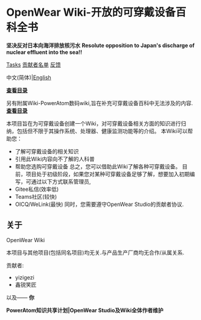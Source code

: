 # OpenWear Wiki-开放的可穿戴设备百科全书

**坚决反对日本向海洋排放核污水**
**Resolute opposition to Japan's discharge of nuclear effluent into the sea!!**

[Tasks](./Tasks.md)    [贡献者名单](./authors.md)    [反馈](./issue.md)

中文(简体)|[English](./README.en.md)

**[查看目录](./Index.md)**

另有附属Wiki-PowerAtom数码wiki,旨在补充可穿戴设备百科中无法涉及的内容.**[查看目录](./other_wiki/Index.md)**

本项目旨在为可穿戴设备创建一个Wiki，对可穿戴设备相关方面的知识进行归纳，包括但不限于其操作系统、处理器、健康监测功能等的介绍。
本Wiki可以帮助您：

- 了解可穿戴设备的相关知识
- 引用此Wiki内容向不了解的人科普
- 帮助您选购可穿戴设备
  总之，您可以借助此Wiki了解各种可穿戴设备。
  目前，项目处于初级阶段，如果您对某种可穿戴设备足够了解，想要加入初期编写，可通过以下方式联系管理员,
- Gitee私信(效率低)
- Teams社区(较快)
- OICQ/WeLink(最快)
  同时，您需要遵守OpenWear Studio的贡献者协议.

## 关于

OpenWear Wiki

本项目与其他项目(包括同名项目)均无关.与产品生产厂商均无合作/从属关系.

贡献者:

- yizigezi
- 鑫锐笑匠

以及——
     **你**

**PowerAtom知识共享计划|OpenWear Studio及Wiki全体作者维护**
